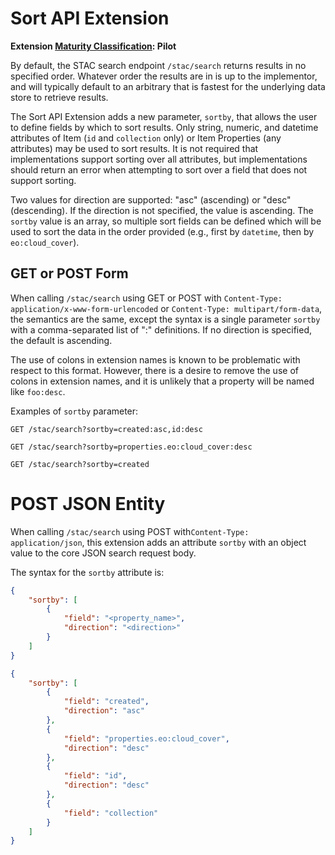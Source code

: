 # Sort API Extension

**Extension [Maturity Classification](../../../extensions/README.md#extension-maturity): Pilot**

By default, the STAC search endpoint `/stac/search` returns results in no specified order.  Whatever order the results are in is up to the implementor, and will typically default to an arbitrary that is fastest for the underlying data store to retrieve results.
 
 The Sort API Extension adds a new parameter, `sortby`, that allows the user to define fields by which to sort results. Only string, numeric, and datetime attributes of Item (`id` and `collection` only) or Item Properties (any attributes) may be used to sort results.  It is not required that implementations support sorting over all attributes, but implementations should return an error when attempting to sort over a field that does not support sorting. 

Two values for direction are supported: "asc" (ascending) or "desc" (descending). If the direction is not specified, the value is ascending. The `sortby` value is an array, so multiple sort fields can be defined which will be used to sort the data in the order provided (e.g., first by `datetime`, then by `eo:cloud_cover`).

## GET or POST Form

When calling `/stac/search` using GET or POST with `Content-Type: application/x-www-form-urlencoded` or `Content-Type: multipart/form-data`, the semantics are the same, except the syntax is a single parameter `sortby` with a comma-separated list of "<name>:<direction>" definitions.  If no direction is specified, the default is ascending.

The use of colons in extension names is known to be problematic with respect to this format.  However, there is a desire
to remove the use of colons in extension names, and it is unlikely that a property will be named like `foo:desc`.

Examples of `sortby` parameter:

    GET /stac/search?sortby=created:asc,id:desc
    
    GET /stac/search?sortby=properties.eo:cloud_cover:desc
    
    GET /stac/search?sortby=created

# POST JSON Entity

When calling `/stac/search` using POST with`Content-Type: application/json`, this extension adds an attribute `sortby` with an object value to the core JSON search request body.

The syntax for the `sortby` attribute is:

```json
{
    "sortby": [
        {
            "field": "<property_name>",
            "direction": "<direction>"
        }
    ]
}
```

```json
{
    "sortby": [
        {
            "field": "created",
            "direction": "asc"
        },
        {
            "field": "properties.eo:cloud_cover",
            "direction": "desc"
        },
        {
            "field": "id",
            "direction": "desc"
        },
        {
            "field": "collection"
        }
    ]
}
```

